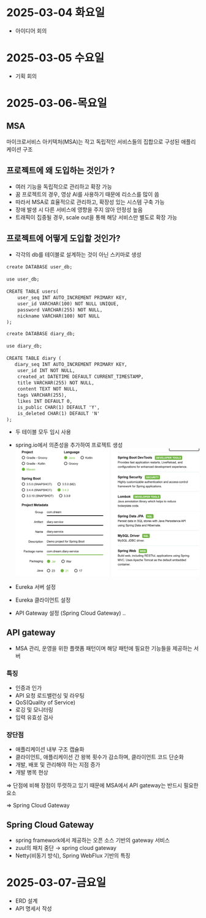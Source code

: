 # 2025-03-04 화요일
- 아이디어 회의

# 2025-03-05 수요일
- 기획 회의

# 2025-03-06-목요일

## MSA
마이크로서비스 아키텍처(MSA)는 작고 독립적인 서비스들의 집합으로 구성된 애플리케이션 구조

## 프로젝트에 왜 도입하는 것인가 ?
- 여러 기능을 독립적으로 관리하고 확장 가능
- 꿈 프로젝트의 경우, 영상 AI를 사용하기 때문에 리소스를 많이 씀
- 따라서 MSA로 효율적으로 관리하고, 확장성 있는 시스템 구축 가능
- 장애 발생 시 다른 서비스에 영향을 주지 않아 안정성 높음
- 트래픽이 집중될 경우, scale out을 통해 해당 서비스만 별도로 확장 가능

## 프로젝트에 어떻게 도입할 것인가?
- 각각의 db를 테이블로 설계하는 것이 아닌 스키마로 생성

```
create DATABASE user_db;

use user_db;

CREATE TABLE users(
	user_seq INT AUTO_INCREMENT PRIMARY KEY,
    user_id VARCHAR(100) NOT NULL UNIQUE,
    password VARCHAR(255) NOT NULL,
    nickname VARCHAR(100) NOT NULL
);
```
```
create DATABASE diary_db;

use diary_db;

CREATE TABLE diary (
   diary_seq INT AUTO_INCREMENT PRIMARY KEY,
    user_id INT NOT NULL,
    created_at DATETIME DEFAULT CURRENT_TIMESTAMP,
    title VARCHAR(255) NOT NULL,
    content TEXT NOT NULL,
    tags VARCHAR(255),
    likes INT DEFAULT 0,
    is_public CHAR(1) DEFAULT 'Y',
    is_deleted CHAR(1) DEFAULT 'N'
);
```

- 두 테이블 모두 임시 사용
- spring.io에서 의존성을 추가하여 프로젝트 생성
![image.png](./images/image.png)

- Eureka 서버 설정
- Eureka 클라이언트 설정
- API Gateway 설정 (Spring Cloud Gateway)
.. 

## API gateway
- MSA 관리, 운영을 위한 플랫폼 패턴이며 해당 패턴에 필요한 기능들을 제공하는 서버

### 특징
- 인증과 인가
- API 요청 로드밸런싱 및 라우팅
- QoS(Quality of Service)
- 로깅 및 모니터링
- 입력 유효성 검사

### 장단점
- 애플리케이션 내부 구조 캡슐화
- 클라이언트, 애플리케이션 간 왕복 횟수가 감소하며, 클라이언트 코드 단순화
- 개발, 배포 및 관리해야 하는 지점 증가
- 개발 병목 현상

⇒ 단점에 비해 장점이 뚜렷하고 있기 때문에 MSA에서 API gateway는 반드시 필요한 요소

⇒ Spring Cloud Gateway

## Spring Cloud Gateway
- spring framework에서 제공하는 오픈 소스 기반의 gateway 서비스
- zuul의 패치 중단 → spring cloud gateway
- Netty(비동기 방식), Spring WebFlux 기반의 특징


# 2025-03-07-금요일
 - ERD 설계
 - API 명세서 작성

